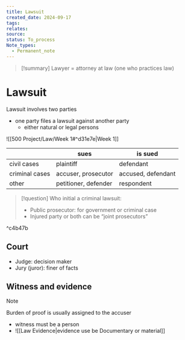 ```yaml
---
title: Lawsuit
created_date: 2024-09-17
tags: 
relates: 
source: 
status: To_process
Note_types:
  - Permanent_note
---
```

> [!summary]
> Lawyer = attorney at law (one who practices law)

# Lawsuit

Lawsuit involves two parties
- one party files a lawsuit against another party
	- either natural or legal persons


![[500 Project/Law/Week 1#^d31e7e|Week 1]]

|                | sues                 | is sued            |
| -------------- | -------------------- | ------------------ |
| civil cases    | plaintiff            | defendant          |
| criminal cases | accuser, prosecutor  | accused, defendant |
| other          | petitioner, defender | respondent         |

> [!question]
> Who initial a criminal lawsuit:
> - Public prosecutor: for government or criminal  case 
> - Injured party 
> or both can be “joint prosecutors” 

^c4b47b

## Court

- Judge: decision maker
- Jury (juror): finer of facts


## Witness and evidence
> [!note]
> Burden of proof is usually assigned to the accuser 

- witness must be a person
- ![[Law Evidence|evidence use be Documentary or material]]